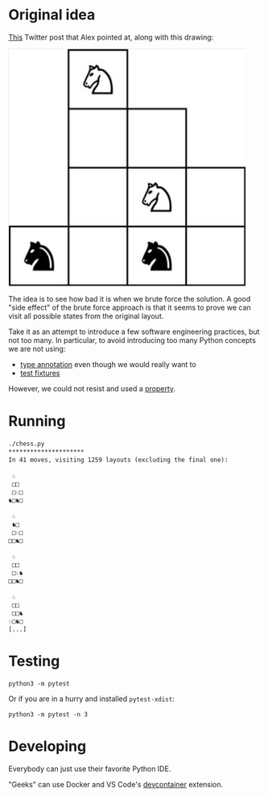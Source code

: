 # Original idea

[This](https://twitter.com/thegautamkamath/status/1544691740799557632?s=24&t=1Zb0Ef-M_cSDDnN62G69QA) Twitter post that Alex pointed at, along with this drawing:

![](board.png)

The idea is to see how bad it is when we brute force the solution.
A good "side effect" of the brute force approach is that it seems to prove we can visit all possible states from the original layout.

Take it as an attempt to introduce a few software engineering practices, but not too many. In particular, to avoid introducing too many Python concepts we are not using:
- [type annotation](https://docs.python.org/3/library/typing.html) even though we would really want to
- [test fixtures](https://docs.pytest.org/en/6.2.x/fixture.html)

However, we could not resist and used a [property](https://www.programiz.com/python-programming/property).

# Running

```
./chess.py 
*********************
In 41 moves, visiting 1259 layouts (excluding the final one):

 ♘  
 □□ 
 □♘□
♞□♞□

 ♘  
 ♞□ 
 □♘□
□□♞□

 ♘  
 □□ 
 □♘♞
□□♞□

 ♘  
 □□ 
 □□♞
♘□♞□
[...]
```

# Testing

```
python3 -m pytest
```

Or if you are in a hurry and installed `pytest-xdist`:
```
python3 -m pytest -n 3
```

# Developing

Everybody can just use their favorite Python IDE.

"Geeks" can use Docker and VS Code's [devcontainer](https://code.visualstudio.com/docs/devcontainers/containers) extension.
